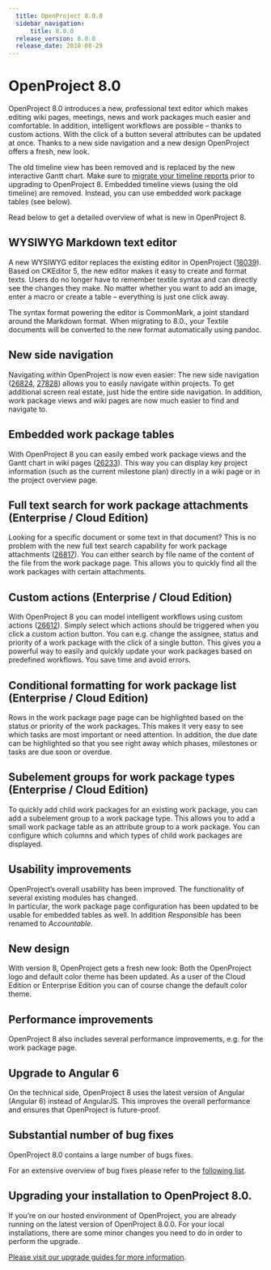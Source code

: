 ```yaml
---
  title: OpenProject 8.0.0
  sidebar_navigation:
      title: 8.0.0
  release_version: 8.0.0
  release_date: 2018-08-29
---
```



# OpenProject 8.0

OpenProject 8.0 introduces a new, professional text editor which makes
editing wiki pages, meetings, news and work packages much easier and
comfortable. In addition, intelligent workflows are possible – thanks to
custom actions. With the click of a button several attributes can be
updated at once. Thanks to a new side navigation and a new design
OpenProject offers a fresh, new look.

The old timeline view has been removed and is replaced by the new
interactive Gantt chart. Make sure to [migrate your timeline
reports](https://www.openproject.org/old-timeline-view-discontinued-please-migrate-timeline-openproject-7-0/)
prior to upgrading to OpenProject 8. Embedded timeline views (using the
old timeline) are removed. Instead, you can use embedded work package
tables (see below).

Read below to get a detailed overview of what is new in OpenProject 8.

## WYSIWYG Markdown text editor

A new WYSIWYG editor replaces the existing editor in OpenProject
([18039](https://community.openproject.com/projects/openproject/work_packages/18039/activity)).
Based on CKEditor 5, the new editor makes it easy to create and format
texts. Users do no longer have to remember textile syntax and can
directly see the changes they make. No matter whether you want to add an
image, enter a macro or create a table – everything is just one click
away.

The syntax format powering the editor is CommonMark, a joint standard
around the Markdown format. When migrating to 8.0., your Textile
documents will be converted to the new format automatically using
pandoc.



## New side navigation

Navigating within OpenProject is now even easier: The new side
navigation
([26824](https://community.openproject.com/projects/openproject/work_packages/26824/activity),
[27828](https://community.openproject.com/projects/openproject/work_packages/27828/activity))
allows you to easily navigate within projects. To get additional screen
real estate, just hide the entire side navigation. In addition, work
package views and wiki pages are now much easier to find and navigate
to.



## Embedded work package tables

With OpenProject 8 you can easily embed work package views and the Gantt
chart in wiki pages
([26233](https://community.openproject.com/projects/openproject/work_packages/26233/activity)).
This way you can display key project information (such as the current
milestone plan) directly in a wiki page or in the project overview page.



## Full text search for work package attachments (Enterprise / Cloud Edition)

Looking for a specific document or some text in that document? This is
no problem with the new full text search capability for work package
attachments
([26817](https://community.openproject.com/projects/openproject/work_packages/26817/activity)).
You can either search by file name of the content of the file from the
work package page. This allows you to quickly find all the work packages
with certain attachments.



## Custom actions (Enterprise / Cloud Edition)

With OpenProject 8 you can model intelligent workflows using custom
actions
([26612](https://community.openproject.com/projects/openproject/work_packages/26612/activity)).
Simply select which actions should be triggered when you click a custom
action button. You can e.g. change the assignee, status and priority of
a work package with the click of a single button. This gives you a
powerful way to easily and quickly update your work packages based on
predefined workflows. You save time and avoid errors.



## Conditional formatting for work package list (Enterprise / Cloud Edition)

Rows in the work package page page can be highlighted based on the
status or priority of the work packages. This makes it very easy to see
which tasks are most important or need attention. In addition, the due
date can be highlighted so that you see right away which phases,
milestones or tasks are due soon or overdue.



## Subelement groups for work package types (Enterprise / Cloud Edition)

To quickly add child work packages for an existing work package, you can
add a subelement group to a work package type. This allows you to add a
small work package table as an attribute group to a work package. You
can configure which columns and which types of child work packages are
displayed.



## Usability improvements

OpenProject’s overall usability has been improved. The functionality of
several existing modules has changed.  
In particular, the work package page configuration has been updated to
be usable for embedded tables as well. In addition
*<span class="explanatory-dictionary-highlight" data-definition="explanatory-dictionary-definition-36">Responsible</span>*
has been renamed to *Accountable*.



## New design

With version 8, OpenProject gets a fresh new look: Both the OpenProject
logo and default color theme has been updated. As a user of the Cloud
Edition or Enterprise Edition you can of course change the default color
theme.

## Performance improvements

OpenProject 8 also includes several performance improvements, e.g. for
the work package page.

## Upgrade to Angular 6

On the technical side, OpenProject 8 uses the latest version of Angular
(Angular 6) instead of AngularJS. This improves the overall performance
and ensures that OpenProject is future-proof.

## Substantial number of bug fixes

OpenProject 8.0 contains a large number of bugs fixes.

For an extensive overview of bug fixes please refer to the [following
list](https://community.openproject.com/projects/openproject/work_packages?query_props=%7B%22c%22:%5B%22id%22,%22subject%22,%22type%22,%22status%22,%22assignee%22%5D,%22tzl%22:%22days%22,%22hi%22:false,%22g%22:%22%22,%22t%22:%22parent:desc%22,%22f%22:%5B%7B%22n%22:%22version%22,%22o%22:%22%253D%22,%22v%22:%5B%22818%22%5D%7D,%7B%22n%22:%22type%22,%22o%22:%22%253D%22,%22v%22:%5B%221%22%5D%7D,%7B%22n%22:%22subprojectId%22,%22o%22:%22*%22,%22v%22:%5B%5D%7D%5D,%22pa%22:1,%22pp%22:20%7D).

## Upgrading your installation to OpenProject 8.0.

If you’re on our hosted environment of OpenProject, you are already
running on the latest version of OpenProject 8.0.0. For your local
installations, there are some minor changes you need to do in order to
perform the upgrade.

[Please visit our upgrade guides for more
information](https://www.openproject.org/operations/upgrading/).

 

</div>
